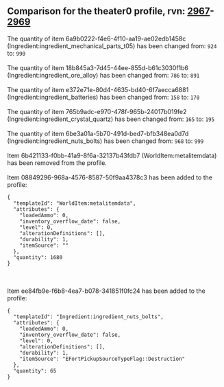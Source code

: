 ## Comparison for the theater0 profile, rvn: [2967](https://github.com/PRO100KatYT/FortniteProfileRevisions/tree/main/profiles/theater0/2967%20theater0.json)-[2969](https://github.com/PRO100KatYT/FortniteProfileRevisions/tree/main/profiles/theater0/2969%20theater0.json)

The quantity of item 6a9b0222-f4e6-4f10-aa19-ae02edb1458c (Ingredient:ingredient_mechanical_parts_t05) has been changed from: `924` to: `990`
<br><br>
The quantity of item 18b845a3-7d45-44ee-855d-b61c3030f1b6 (Ingredient:ingredient_ore_alloy) has been changed from: `786` to: `891`
<br><br>
The quantity of item e372e71e-80d4-4635-bd40-6f7aecca6881 (Ingredient:ingredient_batteries) has been changed from: `158` to: `170`
<br><br>
The quantity of item 765b9adc-e970-478f-965b-24017b019fe2 (Ingredient:ingredient_crystal_quartz) has been changed from: `165` to: `195`
<br><br>
The quantity of item 6be3a01a-5b70-491d-bed7-bfb348ea0d7d (Ingredient:ingredient_nuts_bolts) has been changed from: `968` to: `999`
<br><br>
Item 6b421133-f0bb-41a9-8f6a-32137b43fdb7 (WorldItem:metalitemdata) has been removed from the profile.
<br><br>
Item 08849296-968a-4576-8587-50f9aa4378c3 has been added to the profile:

```
{
  "templateId": "WorldItem:metalitemdata",
  "attributes": {
    "loadedAmmo": 0,
    "inventory_overflow_date": false,
    "level": 0,
    "alterationDefinitions": [],
    "durability": 1,
    "itemSource": ""
  },
  "quantity": 1680
}
```

<br><br>
Item ee84fb9e-f6b8-4ea7-b078-341851f0fc24 has been added to the profile:

```
{
  "templateId": "Ingredient:ingredient_nuts_bolts",
  "attributes": {
    "loadedAmmo": 0,
    "inventory_overflow_date": false,
    "level": 0,
    "alterationDefinitions": [],
    "durability": 1,
    "itemSource": "EFortPickupSourceTypeFlag::Destruction"
  },
  "quantity": 65
}
```

<br><br>
